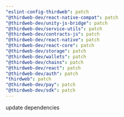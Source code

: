 ```yaml
---
"eslint-config-thirdweb": patch
"@thirdweb-dev/react-native-compat": patch
"@thirdweb-dev/unity-js-bridge": patch
"@thirdweb-dev/service-utils": patch
"@thirdweb-dev/contracts-js": patch
"@thirdweb-dev/react-native": patch
"@thirdweb-dev/react-core": patch
"@thirdweb-dev/storage": patch
"@thirdweb-dev/wallets": patch
"@thirdweb-dev/chains": patch
"@thirdweb-dev/react": patch
"@thirdweb-dev/auth": patch
"thirdweb": patch
"@thirdweb-dev/pay": patch
"@thirdweb-dev/sdk": patch
---
```


update dependencies
